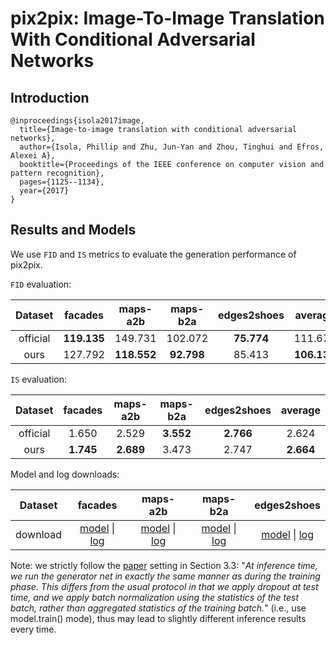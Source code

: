 # pix2pix: Image-To-Image Translation With Conditional Adversarial Networks

## Introduction

```
@inproceedings{isola2017image,
  title={Image-to-image translation with conditional adversarial networks},
  author={Isola, Phillip and Zhu, Jun-Yan and Zhou, Tinghui and Efros, Alexei A},
  booktitle={Proceedings of the IEEE conference on computer vision and pattern recognition},
  pages={1125--1134},
  year={2017}
}
```

## Results and Models

We use `FID` and `IS` metrics to 	evaluate the generation performance of pix2pix.

`FID` evaluation:

| Dataset | facades | maps-a2b | maps-b2a | edges2shoes | average |
|:---:|:---:|:---:|:---:|:---:|:---:|
| official | **119.135** | 149.731 | 102.072 | **75.774** | 111.678 |
| ours | 127.792 | **118.552** | **92.798** | 85.413 | **106.139** |

`IS` evaluation:

| Dataset | facades | maps-a2b | maps-b2a | edges2shoes | average |
|:---:|:---:|:---:|:---:|:---:|:---:|
| official | 1.650 | 2.529 | **3.552** | **2.766** | 2.624 |
| ours | **1.745** | **2.689** | 3.473 | 2.747 | **2.664** |

Model and log downloads:

| Dataset | facades | maps-a2b | maps-b2a | edges2shoes |
|:---:|:---:|:---:|:---:|:---:|
| download | [model](https://open-mmlab.s3.ap-northeast-2.amazonaws.com/mmediting/v0.1/synthesizers/pix2pix/pix2pix_facades/pix2pix_vanilla_unet_bn_1x1_80k_facades_20200524-6206de67.pth) \| [log](https://open-mmlab.s3.ap-northeast-2.amazonaws.com/mmediting/v0.1/synthesizers/pix2pix/pix2pix_facades/pix2pix_vanilla_unet_bn_1x1_80k_facades_20200524_185039.log.json) | [model](https://open-mmlab.s3.ap-northeast-2.amazonaws.com/mmediting/v0.1/synthesizers/pix2pix/pix2pix_maps_a2b/pix2pix_vanilla_unet_bn_a2b_1x1_219200_maps_20200524-b29c4538.pth) \| [log](https://open-mmlab.s3.ap-northeast-2.amazonaws.com/mmediting/v0.1/synthesizers/pix2pix/pix2pix_maps_a2b/pix2pix_vanilla_unet_bn_a2b_1x1_219200_maps_20200524_191918.log.json) | [model](https://open-mmlab.s3.ap-northeast-2.amazonaws.com/mmediting/v0.1/synthesizers/pix2pix/pix2pix_maps_b2a/pix2pix_vanilla_unet_bn_b2a_1x1_219200_maps_20200524-17882ec8.pth) \| [log](https://open-mmlab.s3.ap-northeast-2.amazonaws.com/mmediting/v0.1/synthesizers/pix2pix/pix2pix_maps_b2a/pix2pix_vanilla_unet_bn_b2a_1x1_219200_maps_20200524_192641.log.json) | [model](https://open-mmlab.s3.ap-northeast-2.amazonaws.com/mmediting/v0.1/synthesizers/pix2pix/pix2pix_edges2shoes_wo_jitter_flip/pix2pix_vanilla_unet_bn_wo_jitter_flip_1x4_186840_edges2shoes_20200524-b35fa9c0.pth) \| [log](https://open-mmlab.s3.ap-northeast-2.amazonaws.com/mmediting/v0.1/synthesizers/pix2pix/pix2pix_edges2shoes_wo_jitter_flip/pix2pix_vanilla_unet_bn_wo_jitter_flip_1x4_186840_edges2shoes_20200524_193117.log.json) |

Note: we strictly follow the [paper](http://openaccess.thecvf.com/content_cvpr_2017/papers/Isola_Image-To-Image_Translation_With_CVPR_2017_paper.pdf) setting in Section 3.3: "*At inference time, we run the generator net in exactly
the same manner as during the training phase. This differs
from the usual protocol in that we apply dropout at test time,
and we apply batch normalization using the statistics of
the test batch, rather than aggregated statistics of the training batch.*" (i.e., use model.train() mode), thus may lead to slightly different inference results every time.
